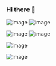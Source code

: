 ### Hi there 👋  
![image](https://user-images.githubusercontent.com/70816900/133683625-28123df2-e588-43e1-b6ae-a24ded585928.png)
![image](https://user-images.githubusercontent.com/70816900/133683701-41b3f6d6-dda6-4d48-a680-2e2ce12ae6a4.png)

![image](https://user-images.githubusercontent.com/70816900/133683764-bbd9bf86-3510-4f9f-b13e-7003ea2e85bf.png)
![image](https://user-images.githubusercontent.com/70816900/133683826-7c695e22-d54a-42fe-a836-9b0e36eb2d34.png)

![image](https://user-images.githubusercontent.com/70816900/133684050-026f74ed-2538-47d0-9fde-1d10b639c2a9.png)

![image](https://user-images.githubusercontent.com/70816900/133684279-9e0c6ec5-35f6-47b3-8bb1-376f1758100d.png)




<!--
**jorguzb/jorguzb** is a ✨ _special_ ✨ repository because its `README.md` (this file) appears on your GitHub profile.

Here are some ideas to get you started:

- 🔭 I’m currently working on ML
- 🌱 I’m currently learning 
- 👯 I’m looking to collaborate on ...
- 🤔 I’m looking for help with ...
- 💬 Ask me about ...
- 📫 How to reach me: ...
- 😄 Pronouns: ...
- ⚡ Fun fact: ...
-->

	
  
